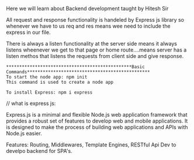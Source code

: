 Here we will learn about Backend development taught by Hitesh Sir

All request and response functionality is handeled by Express js library so whenever we have to us req and res means wee need to include the express in our file.

There is always a listen functionality at the server side means it always listens wheenever we get to that page or home route....means server has a listen methos that listens the requests from client side and give response.

```
************************************************Basic Commands***********************************************
To start the node app: npm init
This command is used to create a node app

To install Express: npm i express
```

// what is express js:

Express.js is a minimal and flexible Node.js web application framework that provides a robust set of features to develop web and mobile applications. It is designed to make the process of building web applications and APIs with Node.js easier.

Features: Routing, Middlewares, Template Engines, RESTful Api Dev to develpo backend for SPA's.
